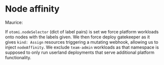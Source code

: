 # Node affinity

Maurice:

If `otomi.nodeSelector` (dict of label pairs) is set we force platform workloads onto nodes with the labels given.
We then force deploy gatekeeper as it gives `kind: Assign` resources triggering a mutating webhook, allowing us to inject `nodeAffinity`.
We exclude `team-admin` workloads as that namespace is supposed to only run userland deployments that serve additional platform functionality.
